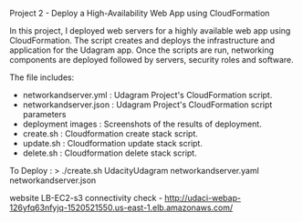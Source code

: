 Project 2 - Deploy a High-Availability Web App using CloudFormation


In this project, I deployed web servers for a highly available web app using CloudFormation. The script creates and deploys the infrastructure and application for the Udagram app. Once the scripts are run, networking components are deployed followed by servers, security roles and software.


The file includes:
* networkandserver.yml : Udagram Project's CloudFormation script.
* networkandserver.json : Udagram Project's CloudFormation script parameters
* deployment images : Screenshots of the results of deployment.
* create.sh : Cloudformation create stack script. 
* update.sh : Cloudformation update stack script.
* delete.sh : Cloudformation delete stack script.

To Deploy : > ./create.sh UdacityUdagram networkandserver.yaml networkandserver.json

website LB-EC2-s3 connectivity check - http://udaci-webap-126yfq63nfyjq-1520521550.us-east-1.elb.amazonaws.com/



